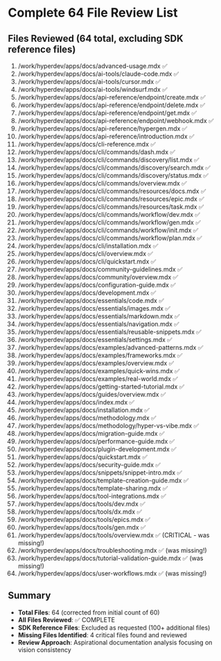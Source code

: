 # Complete 64 File Review List

## Files Reviewed (64 total, excluding SDK reference files)

1. /work/hyperdev/apps/docs/advanced-usage.mdx ✅
2. /work/hyperdev/apps/docs/ai-tools/claude-code.mdx ✅
3. /work/hyperdev/apps/docs/ai-tools/cursor.mdx ✅
4. /work/hyperdev/apps/docs/ai-tools/windsurf.mdx ✅
5. /work/hyperdev/apps/docs/api-reference/endpoint/create.mdx ✅
6. /work/hyperdev/apps/docs/api-reference/endpoint/delete.mdx ✅
7. /work/hyperdev/apps/docs/api-reference/endpoint/get.mdx ✅
8. /work/hyperdev/apps/docs/api-reference/endpoint/webhook.mdx ✅
9. /work/hyperdev/apps/docs/api-reference/hypergen.mdx ✅
10. /work/hyperdev/apps/docs/api-reference/introduction.mdx ✅
11. /work/hyperdev/apps/docs/cli-reference.mdx ✅
12. /work/hyperdev/apps/docs/cli/commands/dash.mdx ✅
13. /work/hyperdev/apps/docs/cli/commands/discovery/list.mdx ✅
14. /work/hyperdev/apps/docs/cli/commands/discovery/search.mdx ✅
15. /work/hyperdev/apps/docs/cli/commands/discovery/status.mdx ✅
16. /work/hyperdev/apps/docs/cli/commands/overview.mdx ✅
17. /work/hyperdev/apps/docs/cli/commands/resources/docs.mdx ✅
18. /work/hyperdev/apps/docs/cli/commands/resources/epic.mdx ✅
19. /work/hyperdev/apps/docs/cli/commands/resources/task.mdx ✅
20. /work/hyperdev/apps/docs/cli/commands/workflow/dev.mdx ✅
21. /work/hyperdev/apps/docs/cli/commands/workflow/gen.mdx ✅
22. /work/hyperdev/apps/docs/cli/commands/workflow/init.mdx ✅
23. /work/hyperdev/apps/docs/cli/commands/workflow/plan.mdx ✅
24. /work/hyperdev/apps/docs/cli/installation.mdx ✅
25. /work/hyperdev/apps/docs/cli/overview.mdx ✅
26. /work/hyperdev/apps/docs/cli/quickstart.mdx ✅
27. /work/hyperdev/apps/docs/community-guidelines.mdx ✅
28. /work/hyperdev/apps/docs/community/overview.mdx ✅
29. /work/hyperdev/apps/docs/configuration-guide.mdx ✅
30. /work/hyperdev/apps/docs/development.mdx ✅
31. /work/hyperdev/apps/docs/essentials/code.mdx ✅
32. /work/hyperdev/apps/docs/essentials/images.mdx ✅
33. /work/hyperdev/apps/docs/essentials/markdown.mdx ✅
34. /work/hyperdev/apps/docs/essentials/navigation.mdx ✅
35. /work/hyperdev/apps/docs/essentials/reusable-snippets.mdx ✅
36. /work/hyperdev/apps/docs/essentials/settings.mdx ✅
37. /work/hyperdev/apps/docs/examples/advanced-patterns.mdx ✅
38. /work/hyperdev/apps/docs/examples/frameworks.mdx ✅
39. /work/hyperdev/apps/docs/examples/overview.mdx ✅
40. /work/hyperdev/apps/docs/examples/quick-wins.mdx ✅
41. /work/hyperdev/apps/docs/examples/real-world.mdx ✅
42. /work/hyperdev/apps/docs/getting-started-tutorial.mdx ✅
43. /work/hyperdev/apps/docs/guides/overview.mdx ✅
44. /work/hyperdev/apps/docs/index.mdx ✅
45. /work/hyperdev/apps/docs/installation.mdx ✅
46. /work/hyperdev/apps/docs/methodology.mdx ✅
47. /work/hyperdev/apps/docs/methodology/hyper-vs-vibe.mdx ✅
48. /work/hyperdev/apps/docs/migration-guide.mdx ✅
49. /work/hyperdev/apps/docs/performance-guide.mdx ✅
50. /work/hyperdev/apps/docs/plugin-development.mdx ✅
51. /work/hyperdev/apps/docs/quickstart.mdx ✅
52. /work/hyperdev/apps/docs/security-guide.mdx ✅
53. /work/hyperdev/apps/docs/snippets/snippet-intro.mdx ✅
54. /work/hyperdev/apps/docs/template-creation-guide.mdx ✅
55. /work/hyperdev/apps/docs/template-sharing.mdx ✅
56. /work/hyperdev/apps/docs/tool-integrations.mdx ✅
57. /work/hyperdev/apps/docs/tools/dev.mdx ✅
58. /work/hyperdev/apps/docs/tools/dx.mdx ✅
59. /work/hyperdev/apps/docs/tools/epics.mdx ✅
60. /work/hyperdev/apps/docs/tools/gen.mdx ✅
61. /work/hyperdev/apps/docs/tools/overview.mdx ✅ (CRITICAL - was missing!)
62. /work/hyperdev/apps/docs/troubleshooting.mdx ✅ (was missing!)
63. /work/hyperdev/apps/docs/tutorial-validation-guide.mdx ✅ (was missing!)
64. /work/hyperdev/apps/docs/user-workflows.mdx ✅ (was missing!)

## Summary
- **Total Files**: 64 (corrected from initial count of 60)
- **All Files Reviewed**: ✅ COMPLETE
- **SDK Reference Files**: Excluded as requested (100+ additional files)
- **Missing Files Identified**: 4 critical files found and reviewed
- **Review Approach**: Aspirational documentation analysis focusing on vision consistency
